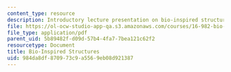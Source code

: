 ```yaml
---
content_type: resource
description: Introductory lecture presentation on bio-inspired structures.
file: https://ol-ocw-studio-app-qa.s3.amazonaws.com/courses/16-982-bio-inspired-structures-spring-2009/984da8df870973c9a5569eb08d921387_MIT16_982s09_lec01.pdf
file_type: application/pdf
parent_uid: 5b89482f-d09d-57b4-4fa7-7bea121c62f2
resourcetype: Document
title: Bio-Inspired Structures
uid: 984da8df-8709-73c9-a556-9eb08d921387
---
```

